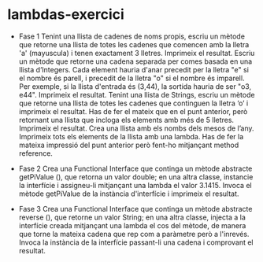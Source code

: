 # lambdas-exercici
- Fase 1
Tenint una llista de cadenes de noms propis, escriu un mètode que retorne una llista de totes les cadenes que comencen amb la lletra 'a' (mayuscula) i tenen exactament 3 lletres. Imprimeix el resultat. 
Escriu un mètode que retorne una cadena separada per comes basada en una llista d’Integers. Cada element hauria d'anar precedit per la lletra "e" si el nombre és parell, i precedit de la lletra "o" si el nombre és imparell. Per exemple, si la llista d'entrada és (3,44), la sortida hauria de ser "o3, e44". Imprimeix el resultat. 
Tenint una llista de Strings, escriu un mètode que retorne una llista de totes les cadenes que continguen la lletra ‘o’ i imprimeix el resultat. 
Has de fer el mateix que en el punt anterior, però retornant una llista que incloga els elements amb més de 5 lletres. Imprimeix el resultat. 
Crea una llista amb els nombs dels mesos de l’any. Imprimeix tots els elements de la llista amb una lambda. 
Has de fer la mateixa impressió del punt anterior però fent-ho mitjançant method reference. 

- Fase 2
Crea una Functional Interface que continga un mètode abstracte getPiValue (), que retorna un valor double; en una altra classe, instancie la interfície i assigneu-li mitjançant una lambda el valor 3.1415. Invoca el mètode getPiValue de la instància d'interfície i imprimeix el resultat. 

- Fase 3
Crea una Functional Interface que continga un mètode abstracte reverse (), que retorne un valor String; en una altra classe, injecta a la interfície creada mitjançant una lambda el cos del mètode, de manera que torne la mateixa cadena que rep com a paràmetre però a l'inrevés. Invoca la instància de la interfície passant-li una cadena i comprovant el resultat. 

